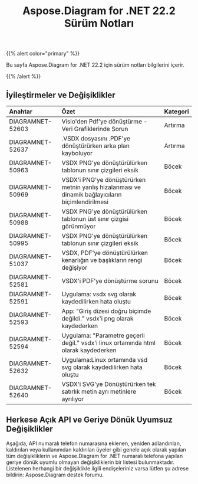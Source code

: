 ﻿---
title: Aspose.Diagram for .NET 22.2 Sürüm Notları
type: docs
weight: 26
url: /tr/net/aspose-diagram-for-net-22-2-release-notes/
---
{{% alert color="primary" %}} 

Bu sayfa Aspose.Diagram for .NET 22.2 için sürüm notları bilgilerini içerir.

{{% /alert %}} 
## **İyileştirmeler ve Değişiklikler**

|**Anahtar**|**Özet**|**Kategori**|
|:- |:- |:- |
|DIAGRAMNET-52603|Visio'den Pdf'ye dönüştürme - Veri Grafiklerinde Sorun|Artırma|
|DIAGRAMNET-52637|.VSDX dosyasını .PDF'ye dönüştürürken arka plan kayboluyor|Artırma|
|DIAGRAMNET-50963|VSDX PNG'ye dönüştürülürken tablonun sınır çizgileri eksik|Böcek|
|DIAGRAMNET-50969|VSDX'i PNG'ye dönüştürürken metnin yanlış hizalanması ve dinamik bağlayıcıların biçimlendirilmesi|Böcek|
|DIAGRAMNET-50988|VSDX PNG'ye dönüştürülürken tablonun üst sınır çizgisi görünmüyor|Böcek|
|DIAGRAMNET-50995|VSDX PNG'ye dönüştürülürken tablonun sınır çizgileri eksik|Böcek|
|DIAGRAMNET-51037|VSDX, PDF'ye dönüştürülürken kenarlığın ve başlıkların rengi değişiyor|Böcek|
|DIAGRAMNET-52581|VSDX'i PDF'ye dönüştürme sorunu|Böcek|
|DIAGRAMNET-52591|Uygulama: vsdx svg olarak kaydedilirken hata oluştu|Böcek|
|DIAGRAMNET-52593|App: "Giriş dizesi doğru biçimde değildi." vsdx'i png olarak kaydederken|Böcek|
|DIAGRAMNET-52594|Uygulama: "Parametre geçerli değil." vsdx'i linux ortamında html olarak kaydederken|Böcek|
|DIAGRAMNET-52632|Uygulama:Linux ortamında vsd svg olarak kaydedilirken hata oluştu|Böcek|
|DIAGRAMNET-52640|VSDX'i SVG'ye Dönüştürürken tek satırlık metin ayrı metinlere ayrılıyor|Böcek|

## **Herkese Açık API ve Geriye Dönük Uyumsuz Değişiklikler**
Aşağıda, API numaralı telefon numarasına eklenen, yeniden adlandırılan, kaldırılan veya kullanımdan kaldırılan üyeler gibi genele açık olarak yapılan tüm değişikliklerin ve Aspose.Diagram for .NET numaralı telefona yapılan geriye dönük uyumlu olmayan değişikliklerin bir listesi bulunmaktadır. Listelenen herhangi bir değişiklikle ilgili endişeleriniz varsa lütfen şu adrese bildirin: Aspose.Diagram destek forumu.
